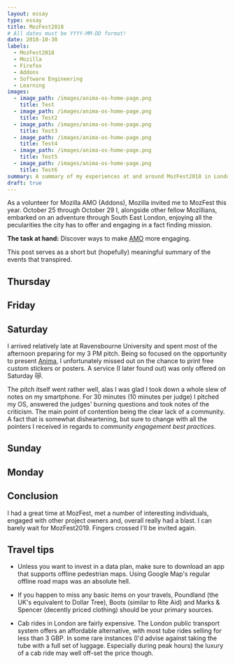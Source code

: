 ```yaml
---
layout: essay
type: essay
title: MozFest2018
# All dates must be YYYY-MM-DD format!
date: 2018-10-30
labels:
  - MozFest2018
  - Mozilla
  - Firefox
  - Addons
  - Software Engineering
  - Learning
images:
  - image_path: /images/anima-os-home-page.png
    title: Test
  - image_path: /images/anima-os-home-page.png
    title: Test2
  - image_path: /images/anima-os-home-page.png
    title: Test3
  - image_path: /images/anima-os-home-page.png
    title: Test4
  - image_path: /images/anima-os-home-page.png
    title: Test5
  - image_path: /images/anima-os-home-page.png
    title: Test6
summary: A summary of my experiences at and around MozFest2018 in London.
draft: true
---
```


As a volunteer for Mozilla AMO (Addons), Mozilla invited me to MozFest this year.
October 25 through October 29 I, alongside other fellow Mozillians, embarked on an adventure through South East London, enjoying all the pecularities the city has to offer and engaging in a fact finding mission. 

**The task at hand:** Discover ways to make [AMO](http://addons.mozilla.org/) more engaging.

This post serves as a short but (hopefully) meaningful summary of the events that transpired.


## Thursday

## Friday

## Saturday

I arrived relatively late at Ravensbourne University and spent most of the afternoon preparing
for my 3 PM pitch. Being so focused on the opportunity to present [Anima](https://happy-ferret.github.io/projects/anima), I unfortunately missed out on the chance to print free custom stickers or posters. A service (I later found out) was only offered on Saturday 😿.

The pitch itself went rather well, alas I was glad I took down a whole slew of notes on my smartphone.
For 30 minutes (10 minutes per judge) I pitched my OS, answered the judges' burning questions and took notes of the criticism.
The main point of contention being the clear lack of a community. A fact that is somewhat disheartening, but sure to change with all the pointers I received in regards to *community engagement best practices*.

## Sunday

## Monday

## Conclusion

I had a great time at MozFest, met a number of interesting individuals, engaged with other project owners and, overall really had a blast. I can barely wait for MozFest2019. Fingers crossed I'll be invited again.

## Travel tips

* Unless you want to invest in a data plan, make sure to download an app that supports offline pedestrian maps.
Using Google Map's regular offline road maps was an absolute hell.

* If you happen to miss any basic items on your travels, Poundland (the UK's equivalent to Dollar Tree), Boots (similar to Rite Aid) and Marks & Spencer (decently priced clothing) should be your primary sources.

* Cab rides in London are fairly expensive. The London public transport system offers an affordable alternative, with most tube rides selling for less than 3 GBP. In some rare instances (I'd advise against taking the tube with a full set of luggage. Especially during peak hours) the luxury of a cab ride may well off-set the price though.

